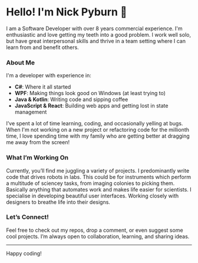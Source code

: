 # Hello! I'm Nick Pyburn 👋

I am a Software Developer with  over 8 years commercial experience. I'm enthusiastic and love getting my teeth into a good problem. I work well solo, but have great interpersonal skills and thrive in a team setting where I can learn from and benefit others.

### About Me
I'm a developer with experience in:
- **C#**: Where it all started
- **WPF**: Making things look good on Windows (at least trying to)
- **Java & Kotlin**: Writing code and sipping coffee
- **JavaScript & React**: Building web apps and getting lost in state management

I’ve spent a lot of time learning, coding, and occasionally yelling at bugs. When I'm not working on a new project or refactoring code for the millionth time, I love spending time with my family who are getting better at dragging me away from the screen!

### What I’m Working On
Currently, you’ll find me juggling a variety of projects. I predominantly write code that drives robots in labs. This could be for instruments which perform a multitude of sciencey tasks, from imaging colonies to picking them. Basically anything that automates work and makes life easier for scientists. I specialise in developing beautiful user interfaces. Working closely with designers to breathe life into their designs. 

### Let’s Connect!
Feel free to check out my repos, drop a comment, or even suggest some cool projects. I’m always open to collaboration, learning, and sharing ideas.

---

Happy coding!

